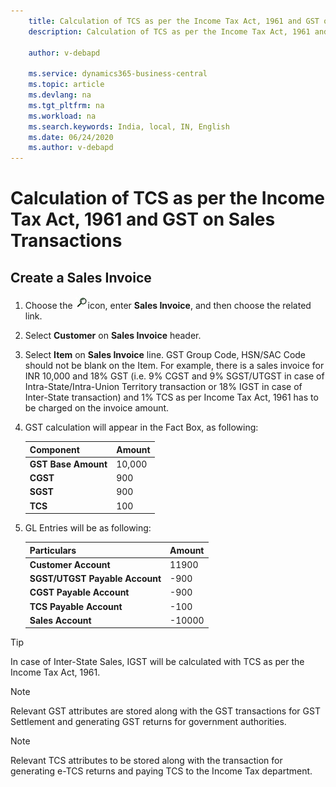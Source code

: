 ```yaml
---
    title: Calculation of TCS as per the Income Tax Act, 1961 and GST on Sales Transactions
    description: Calculation of TCS as per the Income Tax Act, 1961 and GST on Sales Transactions

    author: v-debapd

    ms.service: dynamics365-business-central
    ms.topic: article
    ms.devlang: na
    ms.tgt_pltfrm: na
    ms.workload: na
    ms.search.keywords: India, local, IN, English
    ms.date: 06/24/2020
    ms.author: v-debapd
---
```

# Calculation of TCS as per the Income Tax Act, 1961 and GST on Sales Transactions

## Create a Sales Invoice


1. Choose the ![img](image/search.jpg)icon, enter **Sales Invoice**, and then choose the related link.

2. Select **Customer** on **Sales Invoice** header.

3. Select **Item** on **Sales Invoice** line. GST Group Code, HSN/SAC Code should not be blank on the Item. For example, there is a sales invoice for INR 10,000 and 18% GST (i.e. 9% CGST and 9% SGST/UTGST in case of Intra-State/Intra-Union Territory transaction or 18% IGST in case of Inter-State transaction) and 1% TCS as per Income Tax Act, 1961 has to be charged on the invoice amount.

6. GST calculation will appear in the Fact Box, as following:
    
    |Component|Amount|
    |----------------------------------|---------------------------------------|  
    |**GST Base Amount**|10,000|  
    |**CGST**|900|  
    |**SGST**|900|
    |**TCS**|100|

6. GL Entries will be as following:

    |Particulars|Amount|
    |----------------------------------|---------------------------------------|  
    |**Customer Account**|11900|  
    |**SGST/UTGST Payable Account**|-900|  
    |**CGST Payable Account**|-900|
    |**TCS Payable Account**|-100|
    |**Sales Account**|-10000|

> [!TIP]
> In case of Inter-State Sales, IGST will be calculated with TCS as per the Income Tax Act, 1961.

> [!NOTE]
>
> Relevant GST attributes are stored along with the GST transactions for GST Settlement and generating GST returns for government authorities.

> [!NOTE]
> Relevant TCS attributes to be stored along with the transaction for generating e-TCS returns and paying TCS to the Income Tax department.





































